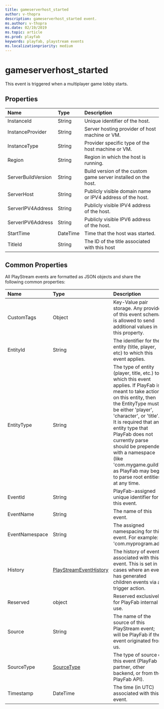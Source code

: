 ```yaml
---
title: gameserverhost_started
author: v-thopra
description: gameserverhost_started event.
ms.author: v-thopra
ms.date: 02/19/2019
ms.topic: article
ms.prod: playfab
keywords: playfab, playstream events
ms.localizationpriority: medium
---
```


# gameserverhost_started

This event is triggered when a multiplayer game lobby starts.

## Properties

|Name|Type|Description|
| :--------------------|:-------------------|:----------------------|
|InstanceId|String|Unique identifier of the host.|
|InstanceProvider|String|Server hosting provider of host machine or VM.|
|InstanceType|String|Provider specific type of the host machine or VM.|
|Region|String|Region in which the host is running.|
|ServerBuildVersion|String|Build version of the custom game server installed on the host.|
|ServerHost|String|Publicly visible domain name or IPV4 address of the host.|
|ServerIPV4Address|String|Publicly visible IPV4 address of the host.|
|ServerIPV6Address|String|Publicly visible IPV6 address of the host.|
|StartTime|DateTime|Time that the host was started.|
|TitleId|String|The ID of the title associated with this host|

## Common Properties

All PlayStream events are formatted as JSON objects and share the following common properties:

|Name|Type|Description|
| :--------------------|:-------------------|:----------------------|
|CustomTags|Object|Key-Value pair storage. Any provider of this event schema is allowed to send additional values in this property.|
|EntityId|String|The identifier for the entity (title, player, etc) to which this event applies.|
|EntityType|String|The type of entity (player, title, etc.) to which this event applies. If PlayFab is meant to take action on this entity, then the EntityType must be either 'player', 'character', or 'title'. It is required that any entity type that PlayFab does not currently parse should be prepended with a namespace (like 'com.mygame.guild') as PlayFab may begin to parse root entities at any time.|
|EventId|String|PlayFab-assigned unique identifier for this event.|
|EventName|String|The name of this event.|
|EventNamespace|String|The assigned namespacing for this event. For example: 'com.myprogram.ads'|
|History|[PlayStreamEventHistory](data-types/playstreameventhistory.md)|The history of events associated with this event. This is set in cases where an event has generated children events via a trigger action.|
|Reserved|object|Reserved exclusively for PlayFab internal use.|
|Source|String|The name of the source of this PlayStream event; will be PlayFab if the event originated from us.|
|SourceType|[SourceType](data-types/sourcetype.md)|The type of source of this event (PlayFab partner, other backend, or from the PlayFab API).|
|Timestamp|DateTime|The time (in UTC) associated with this event.|
